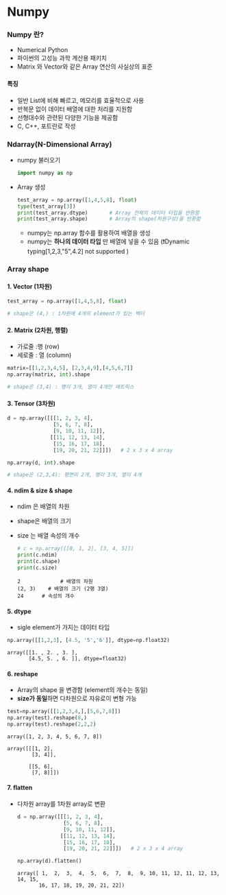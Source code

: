 # Numpy

### Numpy 란?

* Numerical Python
* 파이썬의 고성능 과학 계산용 패키치
* Matrix 와 Vector와 같은 Array 연산의 사실상의 표준 

#### 특징

* 일반 List에 비해 빠르고, 메모리를 효율적으로 사용
* 반복문 없이 데이터 배열에 대한 처리를 지원함
* 선형대수와 관련된 다양한 기능을 제공함 
* C, C++, 포트란로 작성



### Ndarray(N-Dimensional Array)

* numpy 불러오기

  ```python
  import numpy as np

* Array 생성 

  ```python
  test_array = np.array([1,4,5,8], float)
  type(test_array[3])
  print(test_array.dtype)       # Array 전체의 데이터 타입을 반환함
  print(test_array.shape)       # Array의 shape(차원구성)을 반환함 
  ```

  * numpy는 np.array 함수를 활용하여 배열을 생성
  * numpy는 **하나의 데이터 타입** 만 배열에 넣을 수 있음 (❗️Dynamic typing[1,2,3,"5",4.2] not supported )



### Array shape

#### 1. Vector (1차원)

```python
test_array = np.array([1,4,5,8], float)

# shape은 (4,) : 1차원에 4개의 element가 있는 벡터
```



#### 2. Matrix (2차원, 행렬)

* 가로줄 :행 (row)
* 세로줄 : 열 (column)

```python
matrix=[[1,2,3,4,5], [2,3,4,9],[4,5,6,7]]
np.array(matrix, int).shape

# shape은 (3,4) : 행이 3개, 열이 4개인 매트릭스
```



#### 3. Tensor (3차원)

```python
d = np.array([[[1, 2, 3, 4],
               [5, 6, 7, 8],
               [9, 10, 11, 12]],
              [[11, 12, 13, 14],
               [15, 16, 17, 18],
               [19, 20, 21, 22]]])   # 2 x 3 x 4 array

np.array(d, int).shape

# shape은 (2,3,4): 평면이 2개, 행이 3개, 열이 4개
```



#### 4. ndim & size & shape 

* ndim 은 배열의 차원

* shape은 배열의 크기

* size 는 배열 속성의 개수 

  ```python
  # c = np.array([[0, 1, 2], [3, 4, 5]])
  print(c.ndim)
  print(c.shape)
  print(c.size)
  ```

  ```
  2				# 배열의 차원
  (2, 3)	# 배열의 크기 (2행 3열)
  24      # 속성의 개수 
  ```



#### 5. dtype

* sigle element가 가지는 데이터 타입

```python
np.array([[1,2,3], [4.5, '5','6']], dtype=np.float32)
```

```
array([[1. , 2. , 3. ],
       [4.5, 5. , 6. ]], dtype=float32)
```



#### 6. reshape

* Array의 shape 을 변경함 (element의 개수는 동일)
* **size가 동일**하면 다차원으로 자유로이 변형 가능

```python
test=np.array([[1,2,3,4,],[5,6,7,8]])
np.array(test).reshape(8,)
np.array(test).reshape(2,2,2)
```

```
array([1, 2, 3, 4, 5, 6, 7, 8])

array([[[1, 2],
        [3, 4]],

       [[5, 6],
        [7, 8]]])
```



#### 7. flatten

* 다차원 array를 1차원 array로 변환

  ```python
  d = np.array([[[1, 2, 3, 4],
                 [5, 6, 7, 8],
                 [9, 10, 11, 12]],
                [[11, 12, 13, 14],
                 [15, 16, 17, 18],
                 [19, 20, 21, 22]]])   # 2 x 3 x 4 array
  
  np.array(d).flatten()
  ```

  ```
  array([ 1,  2,  3,  4,  5,  6,  7,  8,  9, 10, 11, 12, 11, 12, 13, 14, 15,
         16, 17, 18, 19, 20, 21, 22])
  ```

  



